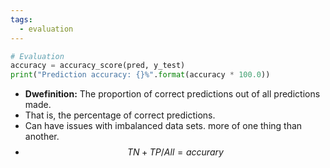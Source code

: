 ```yaml
---
tags:
  - evaluation
---
```


```python
# Evaluation
accuracy = accuracy_score(pred, y_test)
print("Prediction accuracy: {}%".format(accuracy * 100.0))
```

- **Dwefinition:** The proportion of correct predictions out of all predictions made.
- That is, the percentage of correct predictions.
- Can have issues with imbalanced data sets. more of one thing than another.
- $$TN + TP/ All=accurary$$